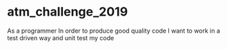 # atm_challenge_2019
As a programmer
In order to produce good quality code
I want to work in a test driven way and unit test my code